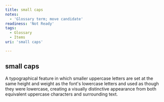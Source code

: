 ```yaml
---
title: small caps
notes:
  - 'Glossary term; move candidate'
readiness: 'Not Ready'
tags:
  - Glossary
  - Items
uri: 'small caps'

---
```

## small caps

A typographical feature in which smaller uppercase letters are set at the same height and weight as the font's lowercase letters and used as though they were lowercase, creating a visually distinctive appearance from both equivalent uppercase characters and surrounding text.

